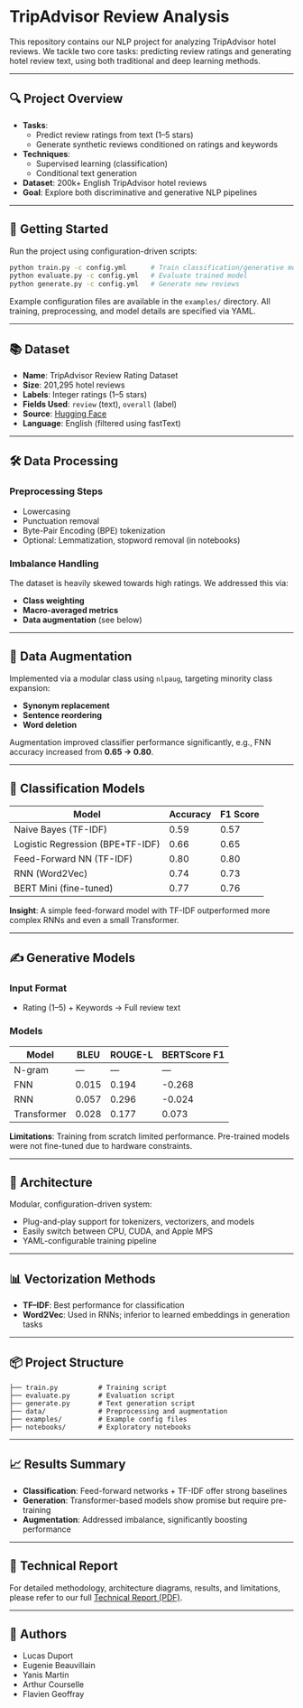 # TripAdvisor Review Analysis

This repository contains our NLP project for analyzing TripAdvisor hotel reviews. We tackle two core tasks: predicting review ratings and generating hotel review text, using both traditional and deep learning methods.

---

## 🔍 Project Overview

- **Tasks**:
  - Predict review ratings from text (1–5 stars)
  - Generate synthetic reviews conditioned on ratings and keywords
- **Techniques**:
  - Supervised learning (classification)
  - Conditional text generation
- **Dataset**: 200k+ English TripAdvisor hotel reviews
- **Goal**: Explore both discriminative and generative NLP pipelines

---

## 🚀 Getting Started

Run the project using configuration-driven scripts:

```bash
python train.py -c config.yml      # Train classification/generative model
python evaluate.py -c config.yml   # Evaluate trained model
python generate.py -c config.yml   # Generate new reviews
```

Example configuration files are available in the `examples/` directory. All training, preprocessing, and model details are specified via YAML.

---

## 📚 Dataset

- **Name**: TripAdvisor Review Rating Dataset
- **Size**: 201,295 hotel reviews
- **Labels**: Integer ratings (1–5 stars)
- **Fields Used**: `review` (text), `overall` (label)
- **Source**: [Hugging Face](https://huggingface.co/datasets/jniimi/tripadvisor-review-rating)
- **Language**: English (filtered using fastText)

---

## 🛠️ Data Processing

### Preprocessing Steps

- Lowercasing  
- Punctuation removal  
- Byte-Pair Encoding (BPE) tokenization  
- Optional: Lemmatization, stopword removal (in notebooks)

### Imbalance Handling

The dataset is heavily skewed towards high ratings. We addressed this via:

- **Class weighting**
- **Macro-averaged metrics**
- **Data augmentation** (see below)

---

## 🔁 Data Augmentation

Implemented via a modular class using `nlpaug`, targeting minority class expansion:

- **Synonym replacement**
- **Sentence reordering**
- **Word deletion**

Augmentation improved classifier performance significantly, e.g., FNN accuracy increased from **0.65 → 0.80**.

---

## 🧠 Classification Models

| Model                        | Accuracy | F1 Score |
|-----------------------------|----------|----------|
| Naive Bayes (TF-IDF)        | 0.59     | 0.57     |
| Logistic Regression (BPE+TF-IDF) | 0.66 | 0.65     |
| Feed-Forward NN (TF-IDF)    | 0.80     | 0.80     |
| RNN (Word2Vec)              | 0.74     | 0.73     |
| BERT Mini (fine-tuned)      | 0.77     | 0.76     |

**Insight**: A simple feed-forward model with TF-IDF outperformed more complex RNNs and even a small Transformer.

---

## ✍️ Generative Models

### Input Format
- Rating (1–5) + Keywords → Full review text

### Models

| Model        | BLEU   | ROUGE-L | BERTScore F1 |
|--------------|--------|----------|----------------|
| N-gram       | —      | —        | —              |
| FNN          | 0.015  | 0.194    | -0.268         |
| RNN          | 0.057  | 0.296    | -0.024         |
| Transformer  | 0.028  | 0.177    | 0.073          |

**Limitations**: Training from scratch limited performance. Pre-trained models were not fine-tuned due to hardware constraints.

---

## 🧱 Architecture

Modular, configuration-driven system:

- Plug-and-play support for tokenizers, vectorizers, and models
- Easily switch between CPU, CUDA, and Apple MPS
- YAML-configurable training pipeline

---

## 📊 Vectorization Methods

- **TF–IDF**: Best performance for classification
- **Word2Vec**: Used in RNNs; inferior to learned embeddings in generation tasks

---

## 📦 Project Structure

```
├── train.py          # Training script
├── evaluate.py       # Evaluation script
├── generate.py       # Text generation script
├── data/             # Preprocessing and augmentation
├── examples/         # Example config files
├── notebooks/        # Exploratory notebooks
```

---

## 📈 Results Summary

- **Classification**: Feed-forward networks + TF-IDF offer strong baselines
- **Generation**: Transformer-based models show promise but require pre-training
- **Augmentation**: Addressed imbalance, significantly boosting performance

---

## 📄 Technical Report

For detailed methodology, architecture diagrams, results, and limitations, please refer to our full [Technical Report (PDF)](./TechnicalReport.pdf).

---

## 👥 Authors

- Lucas Duport  
- Eugenie Beauvillain  
- Yanis Martin  
- Arthur Courselle  
- Flavien Geoffray
